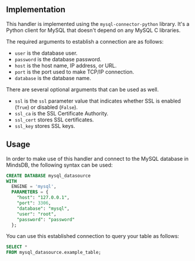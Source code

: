 ## Implementation

This handler is implemented using the `mysql-connector-python` library. It's a Python client for MySQL that doesn't depend on any MySQL C libraries.

The required arguments to establish a connection are as follows:

* `user` is the database user.
* `password` is the database password.
* `host` is the host name, IP address, or URL.
* `port` is the port used to make TCP/IP connection.
* `database` is the database name.

There are several optional arguments that can be used as well.

* `ssl` is the `ssl` parameter value that indicates whether SSL is enabled (`True`) or disabled (`False`).
* `ssl_ca` is the SSL Certificate Authority.
* `ssl_cert` stores SSL certificates.
* `ssl_key` stores SSL keys.

## Usage

In order to make use of this handler and connect to the MySQL database in MindsDB, the following syntax can be used:

```sql
CREATE DATABASE mysql_datasource
WITH
  ENGINE = 'mysql',
  PARAMETERS = {
    "host": "127.0.0.1",
    "port": 3306,
    "database": "mysql",
    "user": "root",
    "password": "password"
  };
```

You can use this established connection to query your table as follows:

```sql
SELECT *
FROM mysql_datasource.example_table;
```
